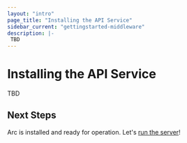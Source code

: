 ```yaml
---
layout: "intro"
page_title: "Installing the API Service"
sidebar_current: "gettingstarted-middleware"
description: |-
 TBD
---
```


# Installing the API Service 
TBD

## Next Steps

Arc is installed and ready for operation. Let's
[run the server](server.html)!
